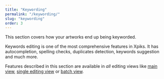 ```yaml
---
title: "Keywording"
permalink: "/keywording/"
slug: "keywording"
order: 3
---
```


This section covers how your artworks end up being keyworded.

Keywords editing is one of the most comprehensive features in Xpiks. It has autocompletion, spelling checks, duplicates detection, keywords suggestion and much more.

Features described in this section are available in _all_ editing views like <a href="{{site.url}}/tutorials/interface-mainview/">main view</a>, <a href="{{site.url}}/tutorials/interface-single-view/">single editing view</a> or <a href="{{site.url}}/tutorials/interface-multiple-view/">batch view</a>.